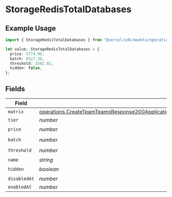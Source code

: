 # StorageRedisTotalDatabases

## Example Usage

```typescript
import { StorageRedisTotalDatabases } from "@vercel/sdk/models/operations/createteam.js";

let value: StorageRedisTotalDatabases = {
  price: 5774.96,
  batch: 8527.36,
  threshold: 3502.02,
  hidden: false,
};
```

## Fields

| Field                                                                                                                                                                                                                                                      | Type                                                                                                                                                                                                                                                       | Required                                                                                                                                                                                                                                                   | Description                                                                                                                                                                                                                                                |
| ---------------------------------------------------------------------------------------------------------------------------------------------------------------------------------------------------------------------------------------------------------- | ---------------------------------------------------------------------------------------------------------------------------------------------------------------------------------------------------------------------------------------------------------- | ---------------------------------------------------------------------------------------------------------------------------------------------------------------------------------------------------------------------------------------------------------- | ---------------------------------------------------------------------------------------------------------------------------------------------------------------------------------------------------------------------------------------------------------- |
| `matrix`                                                                                                                                                                                                                                                   | [operations.CreateTeamTeamsResponse200ApplicationJSONResponseBodyBillingInvoiceItemsStorageRedisTotalDatabasesMatrix](../../models/operations/createteamteamsresponse200applicationjsonresponsebodybillinginvoiceitemsstorageredistotaldatabasesmatrix.md) | :heavy_minus_sign:                                                                                                                                                                                                                                         | N/A                                                                                                                                                                                                                                                        |
| `tier`                                                                                                                                                                                                                                                     | *number*                                                                                                                                                                                                                                                   | :heavy_minus_sign:                                                                                                                                                                                                                                         | N/A                                                                                                                                                                                                                                                        |
| `price`                                                                                                                                                                                                                                                    | *number*                                                                                                                                                                                                                                                   | :heavy_check_mark:                                                                                                                                                                                                                                         | N/A                                                                                                                                                                                                                                                        |
| `batch`                                                                                                                                                                                                                                                    | *number*                                                                                                                                                                                                                                                   | :heavy_check_mark:                                                                                                                                                                                                                                         | N/A                                                                                                                                                                                                                                                        |
| `threshold`                                                                                                                                                                                                                                                | *number*                                                                                                                                                                                                                                                   | :heavy_check_mark:                                                                                                                                                                                                                                         | N/A                                                                                                                                                                                                                                                        |
| `name`                                                                                                                                                                                                                                                     | *string*                                                                                                                                                                                                                                                   | :heavy_minus_sign:                                                                                                                                                                                                                                         | N/A                                                                                                                                                                                                                                                        |
| `hidden`                                                                                                                                                                                                                                                   | *boolean*                                                                                                                                                                                                                                                  | :heavy_check_mark:                                                                                                                                                                                                                                         | N/A                                                                                                                                                                                                                                                        |
| `disabledAt`                                                                                                                                                                                                                                               | *number*                                                                                                                                                                                                                                                   | :heavy_minus_sign:                                                                                                                                                                                                                                         | N/A                                                                                                                                                                                                                                                        |
| `enabledAt`                                                                                                                                                                                                                                                | *number*                                                                                                                                                                                                                                                   | :heavy_minus_sign:                                                                                                                                                                                                                                         | N/A                                                                                                                                                                                                                                                        |